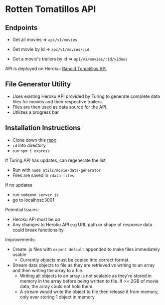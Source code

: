 # Rotten Tomatillos API
## Endpoints
- Get all movies => `api/v1/movies`
    
- Get movie by id => `api/v1/movies/:id`
    
- Get a movie's trailers by id => `api/v1/movies/:id/videos`


API is deployed on Heroku: [Rancid Tomatillos API](https://rancid-tomatillos-api2110.herokuapp.com/api/v1/movies)


## File Generator Utility
- Uses existing Heroku API provided by Turing to generate complete data files for movies and their respective trailers.
- Files are then used as data source for the API.
- Utilizes a progress bar

## Installation Instructions

- Clone down this [repo](https://github.com/cagallo/movies-data-api.git) 
- `cd` into directory 
- run `npm i express`

If Turing API has updates, can regenerate the list
- Run with `node utils/movie-data-generator` 
- Files are saved in `/data-files`

If no updates
- run `nodemon server.js`
- go to localhost:3001

Potential Issues:
- Heroku API must be up
- Any changes to Heroku API e.g URL path or shape of response data could break functionality

Improvements:
- Create .js files with `export default` appended to make files immediately usable
    - Currently objects must be copied into correct format.
- Stream data objects to file as they are retrieved vs writing to an array and then writing the array to a file.
    - Writing all objects to an array is not scalable as they're stored in memory in the array before being written to file. If >= 2GB of movie data, the array could not hold them.
    - A stream would write the object to file then release it from memory, only ever storing 1 object in memory.
